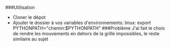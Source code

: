 ###Utilisation
- Cloner le dépot
- Ajouter le dossier à vos variables d'environnements: linux: export PYTHONPATH="chemin:$PYTHONPATH"
###Problème
J'ai fait le choix de rendre les mouvements en dehors de la grille impossibles, le reste similaire au sujet
